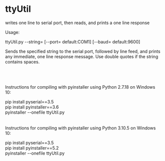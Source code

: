 # ttyUtil
writes one line to serial port, then reads, and prints a one line response

Usage:

ttyUtil.py --string=<string> [--port=<port> default:COM1] [--baud=<baud> default:9600]

  Sends the specified string to the serial port, followed by line feed, and prints any immediate, one line response message.
  Use double quotes if the string contains spaces.
  
<br><br>  
Instructions for compiling with pyinstaller using Python 2.7.18 on Windows 10:
  
  pip install pyserial==3.5<br>
  pip install pyinstaller==3.6<br> 
  pyinstaller --onefile ttyUtil.py<br>
<br><br> 
Instructions for compiling with pyinstaller using Python 3.10.5 on Windows 10:
  
  pip install pyserial==3.5<br>
  pip install pyinstaller==5.2<br> 
  pyinstaller --onefile ttyUtil.py<br>
 
